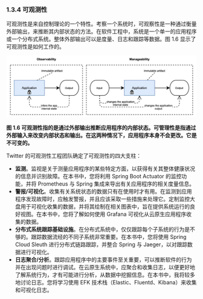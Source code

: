 ### 1.3.4 可观测性

可观测性是来自控制理论的一个特性。考察一个系统时，可观察性是一种通过衡量外部输出，来推断其内部状态的方法。在软件工程中，系统是一个单一的应用程序或一个分布式系统。整体外部输出可以是度量、日志和跟踪等数据。图 1.6 显示了可观测性是如何工作的。

![](../../assets/1.6.jpg)

**图 1.6 可观测性指的是通过外部输出推断应用程序的内部状态。可管理性是指通过外部输入来改变内部状态和输出。在这两种情况下，应用程序本身不会更改。它是不可变的。** <br/>

Twitter 的可观测性工程团队确定了可观测性的四大支柱：
* **监测**。监视是关于测量应用程序的某些特定方面，以获得有关其整体健康状况的信息并识别故障。在本书中，您将利用 Spring Boot Actuator 的监控功能，并将 Prometheus 与 Spring 集成来导出有关应用程序的相关度量信息。
* **警报/可视化**。收集有关系统状态的数据只有在使用时才有用。在监测到应用程序发现故障时，应触发警报，并且应该采取一些措施来处理它。定制监控大盘用于可视化收集的数据，并将其绘制在相关图表中，旨在提供系统运行的良好视图。在本书中，您将了解如何使用 Grafana 可视化从云原生应用程序收集的数据。
* **分布式系统跟踪基础设施**。在分布式系统中，仅仅跟踪每个子系统的行为是不够的。跟踪数据流经的不同子系统非常重要。在本书中，您将使用 Spring Cloud Sleuth 进行分布式链路跟踪，并整合 Spring 与 Jaeger，以对跟踪数据进行可视化。
* **日志聚合/分析**。跟踪应用程序中的主要事件至关重要，可以推断软件的行为并在出现问题时进行调试。在云原生系统中，应聚合和收集日志，以便更好地了解系统行为，才有可能进行分析，从数据中挖掘信息。在本书中，我将较多地讨论日志。您将学习使用 EFK 技术栈（Elastic、Fluentd、Kibana）来收集和可视化日志。
